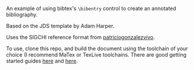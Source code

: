 An example of using bibtex's `\bibentry` control to create an annotated bibliography.

Based on the JDS template by Adam Harper.

Uses the SIGCHI reference format from [patriciogonzalezvivo](https://github.com/patriciogonzalezvivo/HardCodeAPaper).

To use, clone this repo, and build the document using the toolchain of your choice (I recommend MaTex or TexLive toolchains. There are good getting started guides [here](http://www.tug.org/mactex/src/WelcomeToMacTeX.pdf) and [here](https://www.tug.org/texlive/doc/texlive-en/texlive-en.html).

